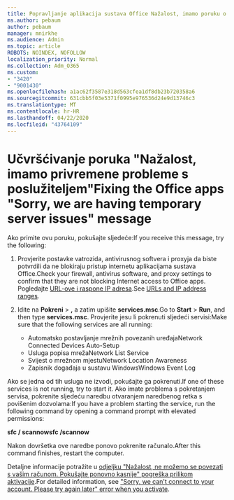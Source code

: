 ```yaml
---
title: Popravljanje aplikacija sustava Office Nažalost, imamo poruku o privremenim problemima s poslužiteljem
ms.author: pebaum
author: pebaum
manager: mnirkhe
ms.audience: Admin
ms.topic: article
ROBOTS: NOINDEX, NOFOLLOW
localization_priority: Normal
ms.collection: Adm_O365
ms.custom:
- "3420"
- "9001430"
ms.openlocfilehash: a1ac62f3587e318d563cfea1df8db23b720358a6
ms.sourcegitcommit: 631cbb5f03e5371f0995e976536d24e9d13746c3
ms.translationtype: MT
ms.contentlocale: hr-HR
ms.lasthandoff: 04/22/2020
ms.locfileid: "43764109"
---
```

# <a name="fixing-the-office-apps-sorry-we-are-having-temporary-server-issues-message"></a><span data-ttu-id="5c8fc-102">Učvršćivanje poruka "Nažalost, imamo privremene probleme s poslužiteljem"</span><span class="sxs-lookup"><span data-stu-id="5c8fc-102">Fixing the Office apps "Sorry, we are having temporary server issues" message</span></span>

<span data-ttu-id="5c8fc-103">Ako primite ovu poruku, pokušajte sljedeće:</span><span class="sxs-lookup"><span data-stu-id="5c8fc-103">If you receive this message, try the following:</span></span>

1. <span data-ttu-id="5c8fc-104">Provjerite postavke vatrozida, antivirusnog softvera i proxyja da biste potvrdili da ne blokiraju pristup internetu aplikacijama sustava Office.</span><span class="sxs-lookup"><span data-stu-id="5c8fc-104">Check your firewall, antivirus software, and proxy settings to confirm that they are not blocking Internet access to Office apps.</span></span> <span data-ttu-id="5c8fc-105">Pogledajte [URL-ove i raspone IP adresa](https://docs.microsoft.com/office365/enterprise/urls-and-ip-address-ranges).</span><span class="sxs-lookup"><span data-stu-id="5c8fc-105">See [URLs and IP address ranges](https://docs.microsoft.com/office365/enterprise/urls-and-ip-address-ranges).</span></span>

2. <span data-ttu-id="5c8fc-106">Idite na **Pokreni** > **,** a zatim upišite **services.msc**.</span><span class="sxs-lookup"><span data-stu-id="5c8fc-106">Go to **Start** > **Run**, and then type **services.msc**.</span></span> <span data-ttu-id="5c8fc-107">Provjerite jesu li pokrenuti sljedeći servisi:</span><span class="sxs-lookup"><span data-stu-id="5c8fc-107">Make sure that the following services are all running:</span></span>
    - <span data-ttu-id="5c8fc-108">Automatsko postavljanje mrežnih povezanih uređaja</span><span class="sxs-lookup"><span data-stu-id="5c8fc-108">Network Connected Devices Auto-Setup</span></span>
    - <span data-ttu-id="5c8fc-109">Usluga popisa mreža</span><span class="sxs-lookup"><span data-stu-id="5c8fc-109">Network List Service</span></span>
    - <span data-ttu-id="5c8fc-110">Svijest o mrežnom mjestu</span><span class="sxs-lookup"><span data-stu-id="5c8fc-110">Network Location Awareness</span></span>
    - <span data-ttu-id="5c8fc-111">Zapisnik događaja u sustavu Windows</span><span class="sxs-lookup"><span data-stu-id="5c8fc-111">Windows Event Log</span></span>

<span data-ttu-id="5c8fc-112">Ako se jedna od tih usluga ne izvodi, pokušajte ga pokrenuti.</span><span class="sxs-lookup"><span data-stu-id="5c8fc-112">If one of these services is not running, try to start it.</span></span> <span data-ttu-id="5c8fc-113">Ako imate problema s pokretanjem servisa, pokrenite sljedeću naredbu otvaranjem naredbenog retka s povišenim dozvolama:</span><span class="sxs-lookup"><span data-stu-id="5c8fc-113">If you have a problem starting the service, run the following command by opening a command prompt with elevated permissions:</span></span>

<span data-ttu-id="5c8fc-114">**sfc / scannow**</span><span class="sxs-lookup"><span data-stu-id="5c8fc-114">**sfc /scannow**</span></span>

<span data-ttu-id="5c8fc-115">Nakon dovršetka ove naredbe ponovo pokrenite računalo.</span><span class="sxs-lookup"><span data-stu-id="5c8fc-115">After this command finishes, restart the computer.</span></span>

<span data-ttu-id="5c8fc-116">Detaljne informacije potražite u [odjeljku "Nažalost, ne možemo se povezati s vašim računom. Pokušajte ponovno kasnije" pogreška prilikom aktivacije](https://docs.microsoft.com/office/troubleshoot/activation-installation/issue-when-activate-office-from-office-365).</span><span class="sxs-lookup"><span data-stu-id="5c8fc-116">For detailed information, see ["Sorry, we can't connect to your account. Please try again later" error when you activate](https://docs.microsoft.com/office/troubleshoot/activation-installation/issue-when-activate-office-from-office-365).</span></span>